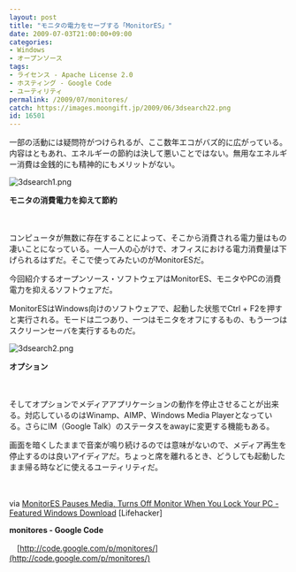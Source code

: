 ```yaml
---
layout: post
title: "モニタの電力をセーブする「MonitorES」"
date: 2009-07-03T21:00:00+09:00
categories:
- Windows
- オープンソース
tags: 
- ライセンス - Apache License 2.0
- ホスティング - Google Code
- ユーティリティ
permalink: /2009/07/monitores/
catch: https://images.moongift.jp/2009/06/3dsearch22.png
id: 16501
---
```

一部の活動には疑問符がつけられるが、ここ数年エコがバズ的に広がっている。内容はともあれ、エネルギーの節約は決して悪いことではない。無用なエネルギー消費は金銭的にも精神的にもメリットがない。

  

![3dsearch1.png](https://images.moongift.jp/2009/06/3dsearch11.png)  
  
**モニタの消費電力を抑えて節約**

  

　

  

コンピュータが無数に存在することによって、そこから消費される電力量はもの凄いことになっている。一人一人の心がけで、オフィスにおける電力消費量は下げられるはずだ。そこで使ってみたいのがMonitorESだ。

  

今回紹介するオープンソース・ソフトウェアはMonitorES、モニタやPCの消費電力を抑えるソフトウェアだ。

  
<!--more-->

MonitorESはWindows向けのソフトウェアで、起動した状態でCtrl + F2を押すと実行される。モードは二つあり、一つはモニタをオフにするもの、もう一つはスクリーンセーバを実行するものだ。

  

![3dsearch2.png](https://images.moongift.jp/2009/06/3dsearch22.png)  
  
**オプション**

  

　

  

そしてオプションでメディアアプリケーションの動作を停止させることが出来る。対応しているのはWinamp、AIMP、Windows Media Playerとなっている。さらにIM（Google Talk）のステータスをawayに変更する機能もある。

  

画面を暗くしたままで音楽が鳴り続けるのでは意味がないので、メディア再生を停止するのは良いアイディアだ。ちょっと席を離れるとき、どうしても起動したまま帰る時などに使えるユーティリティだ。

  

　

  

via [MonitorES Pauses Media, Turns Off Monitor When You Lock Your PC - Featured Windows Download](http://lifehacker.com/5303512/monitores-pauses-media-turns-off-monitor-when-you-lock-your-pc) [Lifehacker]

  

**monitores - Google Code**  
  
　[http://code.google.com/p/monitores/](http://code.google.com/p/monitores/)

  

